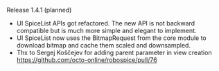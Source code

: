 Release 1.4.1 (planned)

* UI SpiceList APIs got refactored. The new API is not backward compatible but is much more simple and elegant to implement.
* UI SpiceList now uses the BitmapRequest from the core module to download bitmap and cache them scaled and downsampled.
* Thx to Sergej Koščejev for adding parent parameter in view creation https://github.com/octo-online/robospice/pull/76
 